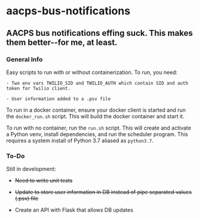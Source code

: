 # aacps-bus-notifications

## AACPS bus notifications effing suck.  This makes them better--for me, at least.

### General Info
Easy scripts to run with or without containerization.  To run, you need:

    - Two env vars TWILIO_SID and TWILIO_AUTH which contain SID and auth token for Twilio client.

    - User information added to a .psv file

To run in a docker container, ensure your docker client is started and run the `docker_run.sh` script.  This will build the docker container and start it.

To run with no container, run the `run.sh` script.  This will create and activate a Python venv, install dependencies, and run the scheduler program.  This requires a system install of Python 3.7 aliased as `python3.7`.

### To-Do
Still in development:
    
   - ~~Need to write unit tests~~
    
   - ~~Update to store user information in DB instead of pipe separated values (.psv) file~~

   - Create an API with Flask that allows DB updates
